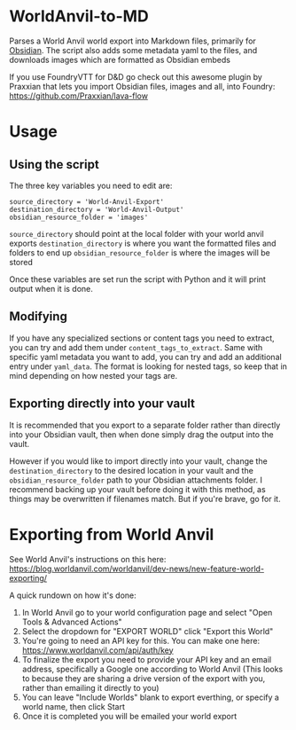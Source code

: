 # WorldAnvil-to-MD
Parses a World Anvil world export into Markdown files, primarily for [Obsidian](https://obsidian.md/). The script also adds some metadata yaml to the files, and downloads images which are formatted as Obsidian embeds

If you use FoundryVTT for D&D go check out this awesome plugin by Praxxian that lets you import Obsidian files, images and all, into Foundry: https://github.com/Praxxian/lava-flow

# Usage

## Using the script

The three key variables you need to edit are:
```
source_directory = 'World-Anvil-Export'
destination_directory = 'World-Anvil-Output'
obsidian_resource_folder = 'images'
```

``source_directory`` should point at the local folder with your world anvil exports
``destination_directory`` is where you want the formatted files and folders to end up
``obsidian_resource_folder`` is where the images will be stored

Once these variables are set run the script with Python and it will print output when it is done.

## Modifying

If you have any specialized sections or content tags you need to extract, you can try and add them under ``content_tags_to_extract``. Same with specific yaml metadata you want to add, you can try and add an additional entry under ``yaml_data``. The format is looking for nested tags, so keep that in mind depending on how nested your tags are.

## Exporting directly into your vault
It is recommended that you export to a separate folder rather than directly into your Obsidian vault, then when done simply drag the output into the vault.

However if you would like to import directly into your vault, change the ``destination_directory`` to the desired location in your vault and the ``obsidian_resource_folder`` path to your Obsidian attachments folder. I recommend backing up your vault before doing it with this method, as things may be overwritten if filenames match. But if you're brave, go for it.

# Exporting from World Anvil

See World Anvil's instructions on this here: https://blog.worldanvil.com/worldanvil/dev-news/new-feature-world-exporting/

A quick rundown on how it's done:
1. In World Anvil go to your world configuration page and select "Open Tools & Advanced Actions"
2. Select the dropdown for "EXPORT WORLD" click "Export this World"
3. You're going to need an API key for this. You can make one here: https://www.worldanvil.com/api/auth/key
4. To finalize the export you need to provide your API key and an email address, specifically a Google one according to World Anvil (This looks to because they are sharing a drive version of the export with you, rather than emailing it directly to you)
5. You can leave "Include Worlds" blank to export everthing, or specify a world name, then click Start
6. Once it is completed you will be emailed your world export
